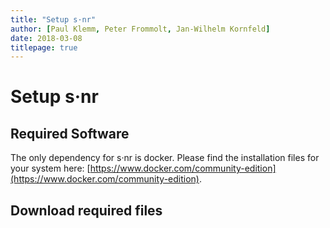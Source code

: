 ```yaml
---
title: "Setup s·nr"
author: [Paul Klemm, Peter Frommolt, Jan-Wilhelm Kornfeld]
date: 2018-03-08
titlepage: true
---
```


# Setup s·nr

## Required Software

The only dependency for s·nr is docker. Please find the installation files for your system here: [https://www.docker.com/community-edition](https://www.docker.com/community-edition).

## Download required files

